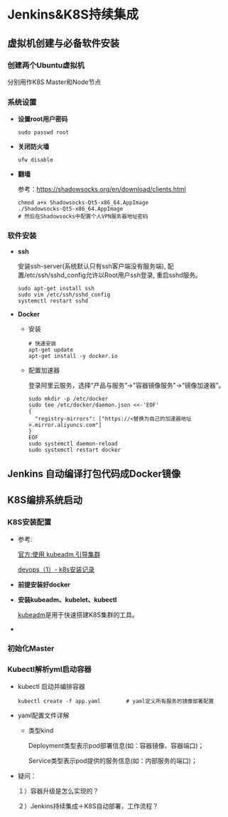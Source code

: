 # Jenkins&K8S持续集成

## 虚拟机创建与必备软件安装

### 创建两个Ubuntu虚拟机

分别用作K8S Master和Node节点

### 系统设置

+ **设置root用户密码**

  ```shell
  sudo passwd root
  ```

+ **关闭防火墙**

  ```shell
  ufw disable
  ```

+ **翻墙**

  参考：https://shadowsocks.org/en/download/clients.html

  ```shell
  chmod a+x Shadowsocks-Qt5-x86_64.AppImage
  ./Shadowsocks-Qt5-x86_64.AppImage
  # 然后在Shadowsocks中配置个人VPN服务器地址密码
  ```

### 软件安装

+ **ssh**

  安装ssh-server(系统默认只有ssh客户端没有服务端), 配置/etc/ssh/sshd_config允许以Root用户ssh登录, 重启sshd服务。

  ```shell
  sudo apt-get install ssh
  sudo vim /etc/ssh/sshd_config
  systemctl restart sshd
  ```

+ **Docker**
  
  + 安装
  
    ```shell
    # 快速安装
    apt-get update
    apt-get install -y docker.io
    ```
  
  + 配置加速器
  
    登录阿里云服务，选择“产品与服务”->"容器镜像服务"->“镜像加速器”。
  
    ```shell
    sudo mkdir -p /etc/docker
    sudo tee /etc/docker/daemon.json <<-'EOF'
    {
      "registry-mirrors": ["https://<替换为自己的加速器地址>.mirror.aliyuncs.com"]
    }
    EOF
    sudo systemctl daemon-reload
    sudo systemctl restart docker
    ```



## Jenkins 自动编译打包代码成Docker镜像



## K8S编排系统启动

### K8S安装配置

+ 参考: 

  [官方:使用 kubeadm 引导集群](https://kubernetes.io/zh/docs/setup/production-environment/tools/kubeadm/install-kubeadm/)

  [devops（1）- k8s安装记录](https://www.jianshu.com/p/9944b460f90f)

+ **前提安装好docker**

+ **安装kubeadm、kubelet、kubectl**

  [kubeadm](https://kubernetes.io/docs/reference/setup-tools/kubeadm/kubeadm/)是用于快速搭建K8S集群的工具。

+ 

### 初始化Master



### Kubectl解析yml启动容器

+ kubectl 启动并编排容器

  ```shell
  kubectl create -f app.yaml		# yaml定义所有服务的镜像部署配置
  ```

+ yaml配置文件详解
  + 类型kind
  
    Deployment类型表示pod部署信息(如：容器镜像、容器端口)；
  
    Service类型表示pod提供的服务信息(如：内部服务的端口)；

+ 疑问：

  １）容器升级是怎么实现的？

  ２）Jenkins持续集成＋K8S自动部署，工作流程？